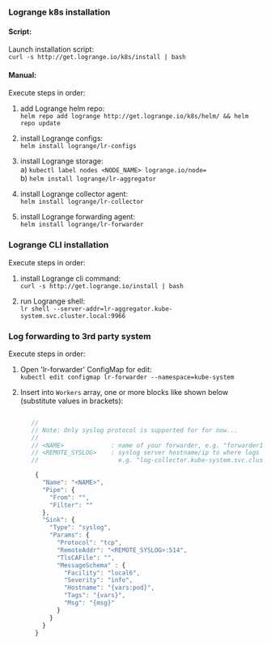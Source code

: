 ### Logrange k8s installation

#### Script:

Launch installation script:<br/>
`curl -s http://get.logrange.io/k8s/install | bash`

#### Manual:

Execute steps in order:

1. add Logrange helm repo:<br/>
`helm repo add logrange http://get.logrange.io/k8s/helm/ && helm repo update`

2. install Logrange configs:<br/>
`helm install logrange/lr-configs`

3. install Logrange storage:<br/>
    a) `kubectl label nodes <NODE_NAME> logrange.io/node=`<br/>
    b) `helm install logrange/lr-aggregator`

4. install Logrange collector agent:<br/>
`helm install logrange/lr-collector`

5. install Logrange forwarding agent:<br/>
`helm install logrange/lr-forwarder`

### Logrange CLI installation

Execute steps in order:

1. install Logrange cli command:<br/>
`curl -s http://get.logrange.io/install | bash`

2. run Logrange shell:<br/>
`lr shell --server-addr=lr-aggregator.kube-system.svc.cluster.local:9966`

### Log forwarding to 3rd party system

Execute steps in order:

1. Open 'lr-forwarder' ConfigMap for edit:<br/>
`kubectl edit configmap lr-forwarder --namespace=kube-system`

2. Insert into `Workers` array, one or more blocks like shown below (substitute values in brackets):
    ```javascript
    
       //    
       // Note: Only syslog protocol is supported for for now...
       //
       // <NAME>             : name of your forwarder, e.g. "forwarder1"
       // <REMOTE_SYSLOG>    : syslog server hostname/ip to where logs to be forwarded, 
       //                      e.g. "log-collector.kube-system.svc.cluster.local"
    
        {
          "Name": "<NAME>",
          "Pipe": {
            "From": "",
            "Filter": ""
          },
          "Sink": {
            "Type": "syslog", 
            "Params": {
              "Protocol": "tcp",
              "RemoteAddr": "<REMOTE_SYSLOG>:514",
              "TlsCAFile": "",
              "MessageSchema" : {
                "Facility": "local6",
                "Severity": "info",
                "Hostname": "{vars:pod}",
                "Tags": "{vars}",
                "Msg": "{msg}"
              }
            } 
          }
        }
    ```
